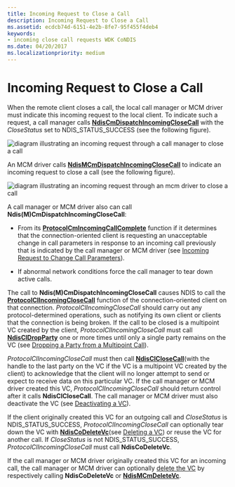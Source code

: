 ```yaml
---
title: Incoming Request to Close a Call
description: Incoming Request to Close a Call
ms.assetid: ecdcb74d-6151-4e2b-8fe7-95f455f4deb4
keywords:
- incoming close call requests WDK CoNDIS
ms.date: 04/20/2017
ms.localizationpriority: medium
---
```


# Incoming Request to Close a Call





When the remote client closes a call, the local call manager or MCM driver must indicate this incoming request to the local client. To indicate such a request, a call manager calls [**NdisCmDispatchIncomingCloseCall**](https://docs.microsoft.com/windows-hardware/drivers/ddi/content/ndis/nf-ndis-ndiscmdispatchincomingclosecall) with the *CloseStatus* set to NDIS\_STATUS\_SUCCESS (see the following figure).

![diagram illustrating an incoming request through a call manager to close a call ](images/cm-22.png)

An MCM driver calls [**NdisMCmDispatchIncomingCloseCall**](https://docs.microsoft.com/windows-hardware/drivers/ddi/content/ndis/nf-ndis-ndismcmdispatchincomingclosecall) to indicate an incoming request to close a call (see the following figure).

![diagram illustrating an incoming request through an mcm driver to close a call ](images/fig1-22.png)

A call manager or MCM driver also can call **Ndis(M)CmDispatchIncomingCloseCall**:

-   From its [**ProtocolCmIncomingCallComplete**](https://docs.microsoft.com/windows-hardware/drivers/ddi/content/ndis/nc-ndis-protocol_cm_incoming_call_complete) function if it determines that the connection-oriented client is requesting an unacceptable change in call parameters in response to an incoming call previously that is indicated by the call manager or MCM driver (see [Incoming Request to Change Call Parameters](incoming-request-to-change-call-parameters.md)).

-   If abnormal network conditions force the call manager to tear down active calls.

The call to **Ndis(M)CmDispatchIncomingCloseCall** causes NDIS to call the [**ProtocolClIncomingCloseCall**](https://docs.microsoft.com/windows-hardware/drivers/ddi/content/ndis/nc-ndis-protocol_cl_incoming_close_call) function of the connection-oriented client on that connection. *ProtocolClIncomingCloseCall* should carry out any protocol-determined operations, such as notifying its own client or clients that the connection is being broken. If the call to be closed is a multipoint VC created by the client, *ProtocolClIncomingCloseCall* must call [**NdisClDropParty**](https://docs.microsoft.com/windows-hardware/drivers/ddi/content/ndis/nf-ndis-ndiscldropparty) one or more times until only a single party remains on the VC (see [Dropping a Party from a Multipoint Call](dropping-a-party-from-a-multipoint-call.md)).

*ProtocolClIncomingCloseCall* must then call [**NdisClCloseCall**](https://docs.microsoft.com/windows-hardware/drivers/ddi/content/ndis/nf-ndis-ndisclclosecall)(with the handle to the last party on the VC if the VC is a multipoint VC created by the client) to acknowledge that the client will no longer attempt to send or expect to receive data on this particular VC. If the call manager or MCM driver created this VC, *ProtocolClIncomingCloseCall* should return control after it calls **NdisClCloseCall**. The call manager or MCM driver must also deactivate the VC (see [Deactivating a VC](deactivating-a-vc.md)).

If the client originally created this VC for an outgoing call and *CloseStatus* is NDIS\_STATUS\_SUCCESS, *ProtocolClIncomingCloseCall* can optionally tear down the VC with [**NdisCoDeleteVc**](https://docs.microsoft.com/windows-hardware/drivers/ddi/content/ndis/nf-ndis-ndiscodeletevc)(see [Deleting a VC](deleting-a-vc.md)) or reuse the VC for another call. If *CloseStatus* is not NDIS\_STATUS\_SUCCESS, *ProtocolClIncomingCloseCall* must call **NdisCoDeleteVc**.

If the call manager or MCM driver originally created this VC for an incoming call, the call manager or MCM driver can optionally [delete the VC](deleting-a-vc.md) by respectively calling **NdisCoDeleteVc** or [**NdisMCmDeleteVc**](https://docs.microsoft.com/windows-hardware/drivers/ddi/content/ndis/nf-ndis-ndismcmdeletevc).

 

 





